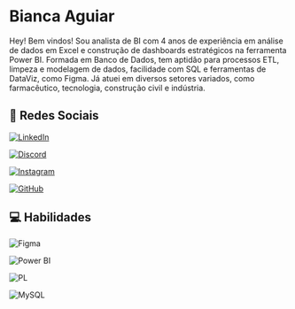 # Bianca Aguiar

Hey! Bem vindos! Sou analista de BI com 4 anos de experiência em análise de dados em Excel e construção de dashboards estratégicos na ferramenta Power BI. Formada em Banco de Dados, tem aptidão para processos ETL, limpeza e modelagem de dados, facilidade com SQL e ferramentas de DataViz, como Figma. Já atuei em diversos setores variados, como farmacêutico, tecnologia, construção civil e indústria.

## 📌 Redes Sociais
[![LinkedIn](https://img.shields.io/badge/LinkedIn-0077B5?style=for-the-badge&logo=linkedin&logoColor=white)](https://www.linkedin.com/in/bianca-aguiar-8b00b7160/)   

[![Discord](https://img.shields.io/badge/Discord-7289DA?style=for-the-badge&logo=discord&logoColor=white)](https://discord.com/channels/bravona/)

[![Instagram](https://img.shields.io/badge/-Instagram-%23E4405F?style=for-the-badge&logo=instagram&logoColor=white)](https://www.instagram.com/bia.faguiar/)

[![GitHub](https://img.shields.io/badge/GitHub-100000?style=for-the-badge&logo=github&logoColor=white)](https://github.com/bianca-faguiar)

## 💻 Habilidades

![Figma](https://img.shields.io/badge/Figma-696969?style=for-the-badge&logo=figma&logoColor=figma)

![Power BI](https://img.shields.io/badge/Power_BI-f4c404?style=for-the-badge&logo=microsoft&logoColor=Power_BI)

![PL](https://img.shields.io/badge/SQL-FFFFFF?style=for-the-badge&logo=oracle&logoColor=FF0000&labelColor=FFFFFF&color=FF0000)

![MySQL](https://img.shields.io/badge/MySQL-00000F?style=for-the-badge&logo=mysql&logoColor=white)
